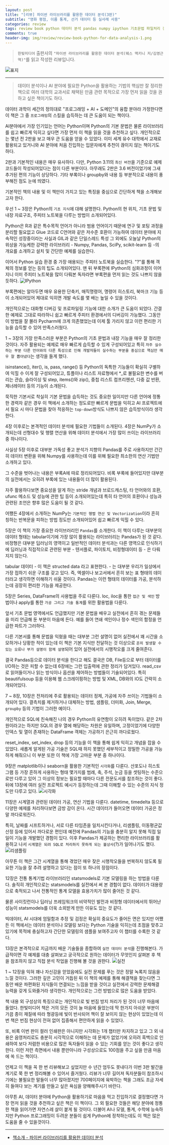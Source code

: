 ```yaml
---  
layout: post  
title: "[리뷰] 파이썬 라이브러리를 활용한 데이터 분석(3판)"  
subtitle: "영화 평점, 이름 통계, 선거 데이터 등 실사례 사용"  
categories: review  
tags: review book python 데이터 분석 pandas numpy ipython 기초문법 파일처리 전처리 join 시각화 집계 시계열 모델링 프로젝트    
comments: true  
header-img: img/review/review-book-python-for-data-analysis-1.png
---  
```

  
> `한빛미디어` 출판사의 `"파이썬 라이브러리를 활용한 데이터 분석(웨스 맥키니 저/김영근 역)"`를 읽고 작성한 리뷰입니다.  

![표지](https://telegeam.github.io/assets/img/review/review-book-python-for-data-analysis-1.png)  

---

> 데이터 분석이나 AI 분야에 필요한 Python을 활용하는 기법의 핵심만 잘 정리한 책으로 여러 대학의 교과서로 채택된 만큼 관련 목적으로 가장 먼저 읽을 것을 권하고 싶은 책이기도 하다. 

데이터 과학이 세간의 정의대로 "프로그래밍 + AI + 도메인"의 융합 분야라 가정한다면 이 책은 그 중 `프로그래밍`의 스킬을 습득하는 데 큰 도움이 되는 책이다. 

AI분야에서 가장 인기있는 언어는 Python이며 Python의 기본 문법은 물론 라이브러리를 쉽고 빠르게 익히고 싶다면 가장 먼저 이 책을 읽을 것을 추천하고 싶다. 개인적으로는 몇년 전 2판을 보고 매우 큰 도움을 얻을 수 있었다. 이미 세계 유수 대학에서 교재로 활용되고 있거니와 AI 분야에 처음 진입하는 입문자에게 추천이 끊이지 않는 책이기도 하다. 

2판과 기본적인 내용은 매우 유사하다. 다만, Python 3.11의 `최신 버전`을 기준으로 예제 코드들이 작성되어있다는 점이 다른 부분이다. 아무래도 2판은 3.6 버전이었기에 그새 추가된 편의 기능이 상당하다. 기타 부록이나 groupby와 내용 등 부분적으로 내용이 풍부해진 점도 눈에 띄였다.

기본적인 책의 내용 및 이 책만이 가지고 있는 특징을 중심으로 간단하게 책을 소개해보고자 한다. 

우선 1 ~ 3장은 Python의 `기초 지식`에 대해 설명한다. Python의 현 위치, 기초 문법 및 내장 자료구조, 주피터 노트북을 다루는 방법이 소개되어있다. 

Python은 R과 같은 특수목적 언어가 아니라 범용 언어이기 때문에 연구 및 포팅 과정을 분리할 필요없고 Glue 코드로 C언어와 같은 저수준 호환이 가능하여 데이터 분야에 지속적인 성장중이라는 사실과 GIL과 같은 단일스레드 특성 그 외에도 오늘날 Python의 위상을 가능케한 강력한 라이브러리 - Numpy, Pandas, SciPy, scikit-learn 등 -의 개요를 소개하고 설치 및 간단한 예제를 실습한다.

이어서 Python 실습 환경 중 가장 애용되는 주피터 노트북을 실습한다. "?"를 통해 객체의 정보를 얻는 등의 팁도 소개되어있다. 맨 뒤 부록편에 IPython의 심화과정이 이어지니 이미 주피터 노트북을 많이 다뤄본 독자라면 부록편을 먼저 읽는 것도 나쁘지 않을듯하다. 
![IPython](https://telegeam.github.io/assets/img/review/review-book-python-for-data-analysis-5.png)  

부록편에는 알아두면 매우 유용한 단축키, 매직명령어, 명령어 히스토리, 북마크 기능 등이 소개되어있어 제대로 익히면 개발 속도를 몇 배는 높일 수 있을 것이다. 

개인적으로는 대화형 디버깅 및 프로파일링 기능에 대한 소개가 큰 도움이 되었다. 간결한 예제로 그대로 따라하니 쉽고 빠르게 주피터 환경에서의 디버깅이 가능했다. 그동안 이 방법을 잘 몰라 Pycharm에 크게 의존했었는데 이제 툴 가리지 않고 이런 편리한 기능을 습득할 수 있어 만족스러웠다. 

1 ~ 3장의 가장 만족스러운 부분은 Python의 기초 문법과 내장 기능을 매우 잘 정리한 것이다. 자주 활용되는 예제로 매우 빠르게 습득할 수 있게 구성되어있고 특히 `자주 실수하는 부분 다른 언어와의 다른 특성으로 인해 개발자들이 실수하는 부분을 중심으로 핵심만 매우 잘 뽑아냈다`는 생각을 들게 했다.

isinstance(), iter(), is, pass, range() 등 Python의 독특한 기능들이 확실히 구별하여 익힐 수 이게 잘 구성되어있고, 튜플이나 리스트 자료형에서 *_로 불필요한 변수를 버리는 관습, 슬라이싱 및 step, items()와 zip(), 중첩 리스트 컴프리헨션, 다중 값 반환, 제너레이터 등의 기능이 소개된다. 

묵직한 기본서로 착실히 기본 문법을 습득하는 것도 중요한 일이지만 다른 언어에 정통한 경력자 같은 경우 이 책에서 소개하는 정도로만 빠르게 문법을 익히고 AI 프로젝트에서 필요 시 마다 문법을 찾아 적응하는 `top-down`방식도 나쁘지 않은 습득방식이라 생각한다. 

4장 이후로는 본격적인 데이터 분석에 필요한 기법들이 소개된다. 4장은 NumPy가 소개되는데 선형대수 및 행렬 연산을 위해 데이터 분석에서 가장 많이 쓰이는 라이브러리 중 하나이다.

사실상 5장 이후로 대부분 가독성 좋고 분석가 지향의 Pandas를 주로 사용하지만 간간히 데이터 변환을 위해 Numpy를 사용하는데 이를 위해 필요한 최소한의 연산 기법만 소개하고 있다. 

그 수준을 벗어나는 내용은 부록A에 따로 정리되어있다. 비록 부록에 들어있지만 대부분의 실전에서는 오히려 부록에 있는 내용들이 더 많이 활용된다. 

자주 활용하다보면 중요성을 알게 하는 stride 개념과 브로드캐스팅, 타 언어와의 호환, ufunc 메소드 및 성능에 관한 팁 등이 소개되어있는데 특히 타 언어의 호환이나 성능과 관련된 조언은 향후 많은 도움이 될 것 같다. 

어쨌든 4장에서 소개하는 NumPy는 `기본적인 행렬 연산 및 Vectorization`이라 흔히 칭하는 반복문을 피하는 방법 정도만 소개되어있어 쉽고 빠르게 익힐 수 있다. 

5장은 이 책의 가장 중요한 라이브러리인 `Pandas`를 소개한다. 이 책이 다루는 대부분의 데이터 형태는 tabular이기에 가장 많이 활용되는 라이브러리는 Pandas가 된 것 같다. 비정형은 대부분 딥러닝의 영역이고 일반적인 데이터 분석과는 다른 영역으로 인식하기에 딥러닝과 직접적으로 관련된 부분 - 텐서플로, 파이토치, 비정형데이터 등 - 은 다뤄지지 않는다. 

tabular 데이터 - 이 책은 structed data 라고 표현한다. - 는 대부분 우리가 일상에서 가장 접하기 쉬운 구조를 갖고 있다. 즉, 엑셀이나 보고서에서 흔히 보는 표 형태의 데이터라고 생각하면 이해하기 쉬울 것이다. Pandas는 이런 형태의 데이터를 가공, 분석하는데 굉장히 편리한 기능을 제공한다. 

5장은 Series, DataFrame의 사용법을 주로 다룬다. loc, iloc을 통한 `접근 및 색인` 방법이나 apply를 통한 `가공 그리고 기술 통계`를 위한 활용법을 다룬다. 

앞서 기초 문법 영역에서도 언급했지만 기본 문법을 배우고 실전에서 흔히 겪는 문제들을 미리 언급해 둔 부분이 마음에 든다. 예를 들어 연쇄 색인이나 정수 색인의 함정을 언급한 파트가 그러하다. 

다른 기본서를 통해 문법을 익혔을 때는 대부분 그런 설명이 없어 실전에서 꽤 시간을 소모하거나 당황한 적이 있는데 이 책은 기본 지식만 전달하는 것 이상으로 `흔히 발생할 수 있는 오류나 부가 설명이 함께 설명`되어 있어 실전에서의 시행착오를 크게 줄여준다. 

결국 Pandas등으로 데이터 분석을 한다고 해도 결국은 DB, File등으로 부터 데이터를 I/O하는 것은 피할 수 없는데 6장에는 그런 입출력에 관한 정리가 담겨있다. read_csv로 읽어들이거나 읽는 방식이나 옵션을 제어하는 방법들이 기술되어있다. 특히 beautifulsoup 등을 이용해 웹 스크레이핑하는 방법 및 XML, DB와의 IO도 간략히 소개되어있다. 

7 ~ 8장, 10장은 전처리에 주로 활용되는 데이터 정제, 가공에 자주 쓰이는 기법들이 소개되어 있다. 결측치를 제거하거나 대체하는 방법, 샘플링, 더미화, Join, Merge, `groupby` 등의 기법이 그러한 예이다. 

개인적으로 SQL에 친숙해진 나의 경우 Python의 유연함이 오히려 독이었다. 같은 2차원이라고는 하지만 SQL의 경우 열에 해당하는 차원은 유일하며, 고정이었기에 다양한 인덱스 및 열이 존재하는 DataFrame 객체는 가공하기 은근히 까다로웠다. 

reset_index, set_index, drop 등의 기능을 이 책을 통해 쉽게 익히고 개념을 잡을 수 있었다. 새롭게 알게된 가공 기술은 SQL때 하지 못했던 세부적이고 정밀한 가공을 가능하게 해줘으니 이 부분 또한 이 책에 가장 고마운 부분 중 하나이다.

9장은 matplotlib이나 seaborn을 활용한 기본적인 `시각화`를 다룬다. 산포도나 히스토그램 등 가장 흔하게 사용하는 형태 몇가지를 범례, 축, 주석, 눈금 등을 셋팅하는 수준으로만 다루고 있어 그 이상의 정보는 필요할 때마다 다른 전문도서를 참조하는 것이 좋다. 뒤에 13장에 여러 실전 프로젝트 예시가 등장하는데 그때 이해할 수 있는 수준의 지식 정도만 다루고 있다. 
![시각화](https://telegeam.github.io/assets/img/review/review-book-python-for-data-analysis-2.png)  

11장은 시계열과 관련된 데이터 가공, 연산 기법을 다룬다. datetime, timedelta 등으로 다양한 예제를 처리하다보면 금방 감이 온다. 시간 데이터가 들어오면 데이터 가공은 정말 까다로워진다. 

특히, 날짜를 시프트하거나, 서로 다른 타임존을 일치시킨다거나, 리샘플링, 이동평균값 산정 등에 있어서 까다로운 편인데 예전에 Pandas의 기능을 충분히 알지 못해 직접 일일이 기능을 개발했던 경험이 있다. 이후 Pandas가 제공하는 편리한 라이브러리를 활용하고 나서 `시계열은 되려 SQL로 처리하지 못하게 되는 불상사`(?)가 일어나기도 했다. 
![리샘플링](https://telegeam.github.io/assets/img/review/review-book-python-for-data-analysis-3.png)  

아무튼 이 책은 그간 시계열을 통해 겪었던 매우 잦은 시행착오들을 번복하지 않도록 필요한 기능을 잘 추려 설명하고 있다는 점이 또 하나의 장점이다. 

12장은 전통 통계기법 라이브러리인 statsmodels로 기본 모델링을 하는 방법을 다룬다. 솔직히 개인적으로는 statsmodels를 실전에서 써 본 경험이 없다. 데이터가 대용량으로 축적되고 나서 전통적인 통계 모델을 효용가치가 많이 줄어든 것 같다. 

물론 사이킷런이나 딥러닝 프레임워크의 비약적인 발전과 비정형 데이터에서의 뛰어난 성능이 statsmodels를 더욱 소외받게 만든 이유도 있는 것 같다. 

빅데이터, AI 시대에 엄밀함과 추정 및 검정은 확실히 중요도가 줄어든 면은 있지만 어쨌든 이 책에서는 데이터 분석이나 모델링 보다는 Python 기술을 익히는데 초점을 맞추고 있기에 목적에 충실하고자 간단한 모델링의 샘플을 보여주고자 이 챕터를 수록한 것 같다. 

13장은 본격적으로 지금까지 배운 기술들을 종합하여 `실전 데이터 분석`을 진행해본다. 가급적이면 각 예제를 대충 살펴보고 궁극적으로 원하는 데이터가 무엇인지 살펴본 후 책을 참조하지 않고 직접 분석 작업을 진행해 볼 것을 권한다. 
![실전](https://telegeam.github.io/assets/img/review/review-book-python-for-data-analysis-4.png)  

1 ~ 12장을 익혀 꽤나 자신감을 얻었음에도 실전 문제를 푸는 것은 정말 녹록치 않음을 느낄 것이다. 그러한 깊은 고민이 거듭된 뒤 이 책의 예제를 통해 해결책을 찾는다면 그동안 배운 파편화된 지식들이 연결되는 느낌을 받을 것이고 실전에서 강력한 문제해결 능력을 갖게 도와줄거라 생각한다. 개인적으로는 그런 방법으로 많은 도움을 받았다. 

책 내용 외 구성상의 특징으로는 개인적으로 빛 번짐 방지 처리가 된 것이 너무 마음에 들었다. 한빛미디어 책은 거의 모든 것이 늘 마음에 들었는데 딱 한가지 아쉬운 부분이 가끔 종이 재질에 따라 형광등에 빛이 반사되어 책이 잘 보이지 않는 현상이 있었는데 이번 책은 번짐 현상이 전혀 없어 집중해서 편안하게 읽을 수 있었다. 

또, 비록 이번 판이 컬러 인쇄판은 아니지만 시각화는 1개 챕터만 차지하고 있고 그 외 내용은 음영처리로도 충분히 시각적으로 이해하는 데 문제가 없었기에 오히려 흑백으로 인쇄하여 보다 저렴한 비용으로 많은 독자들이 읽을 수 있는 기회를 얻는 것이 좋다고 생각한다. 이런 저런 측면에서 내용 뿐만아니라 구성상으로도 100점을 주고 싶을 만큼 마음에 쏙 드는 책이다. 

언제고 이 책을 꼭 한 번 리뷰해보고 싶었지만 수 년간 엄두도 못내다가 이번 3판 발간을 계기로 쭉 한 번 정리해볼 수 있어서 즐거웠다. 리뷰가 너무 길어져 독자분들이 참조하시기에는 불필요한 말들이 너무 많아졌지만 700페이지에 육박하는 책을 그래도 조금 자세히 들여다 보는 계기를 만들고 싶은 욕심을 양해해주시기 바란다. 

아무튼 AI, 데이터 분야에 Python을 활용하기로 마음을 먹고 진입하기로 결정했다면 가장 먼저 읽을 것을 추천하고 싶은 책은 이 책이다. 그 외 필요한 것들은 해당 분야에 정통한 책을 읽어가면 자연스레 살이 붙게 될 것이다. 더불어 AI나 모델, 통계, 수학에 능숙하지만 Python 프로그래밍이 두려운 분들이 쉽게 Python에 정착하는데도 이 책은 많은 도움을 줄 수 있을것이다. 

---

* [책소개 - 파이썬 라이브러리를 활용한 데이터 분석](http://www.yes24.com/Product/Goods/118523424)
